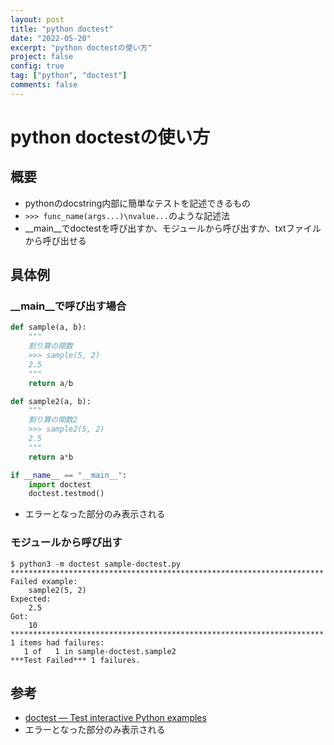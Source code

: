 ```yaml
---
layout: post
title: "python doctest"
date: "2022-05-20"
excerpt: "python doctestの使い方"
project: false
config: true
tag: ["python", "doctest"]
comments: false
---
```


# python doctestの使い方

## 概要
 - pythonのdocstring内部に簡単なテストを記述できるもの
 - `>>> func_name(args...)\nvalue...`のような記述法
 - __main__でdoctestを呼び出すか、モジュールから呼び出すか、txtファイルから呼び出せる

## 具体例

### __main__で呼び出す場合

```python
def sample(a, b):
    """
    割り算の関数
    >>> sample(5, 2)
    2.5
    """
    return a/b

def sample2(a, b):
    """
    割り算の関数2
    >>> sample2(5, 2)
    2.5
    """
    return a*b

if __name__ == "__main__":
    import doctest
    doctest.testmod()
```
 - エラーとなった部分のみ表示される 

### モジュールから呼び出す

```console
$ python3 -m doctest sample-doctest.py 
**********************************************************************
Failed example:
    sample2(5, 2)
Expected:
    2.5
Got:
    10
**********************************************************************
1 items had failures:
   1 of   1 in sample-doctest.sample2
***Test Failed*** 1 failures.
```

## 参考
 - [doctest — Test interactive Python examples](https://docs.python.org/3/library/doctest.html)
 - エラーとなった部分のみ表示される
